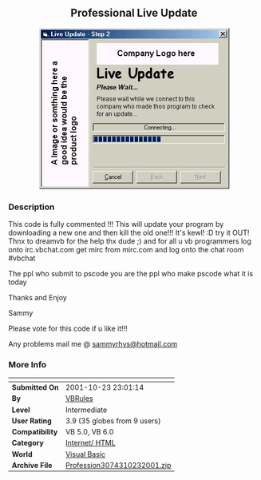 ﻿<div align="center">

## Professional Live Update

<img src="PIC200110231956336560.jpg">
</div>

### Description

This code is fully commented !!! This will update your program by downloading a new one and then kill the old one!!! It's kewl! :D try it OUT! Thnx to dreamvb for the help thx dude ;) and for all u vb programmers log onto irc.vbchat.com get mirc from mirc.com and log onto the chat room #vbchat

The ppl who submit to pscode you are the ppl who make pscode what it is today

Thanks and Enjoy

Sammy

Please vote for this code if u like it!!!

Any problems mail me @ sammyrhys@hotmail.com
 
### More Info
 


<span>             |<span>
---                |---
**Submitted On**   |2001-10-23 23:01:14
**By**             |[VBRules](https://github.com/Planet-Source-Code/PSCIndex/blob/master/ByAuthor/vbrules.md)
**Level**          |Intermediate
**User Rating**    |3.9 (35 globes from 9 users)
**Compatibility**  |VB 5\.0, VB 6\.0
**Category**       |[Internet/ HTML](https://github.com/Planet-Source-Code/PSCIndex/blob/master/ByCategory/internet-html__1-34.md)
**World**          |[Visual Basic](https://github.com/Planet-Source-Code/PSCIndex/blob/master/ByWorld/visual-basic.md)
**Archive File**   |[Profession3074310232001\.zip](https://github.com/Planet-Source-Code/vbrules-professional-live-update__1-28366/archive/master.zip)








